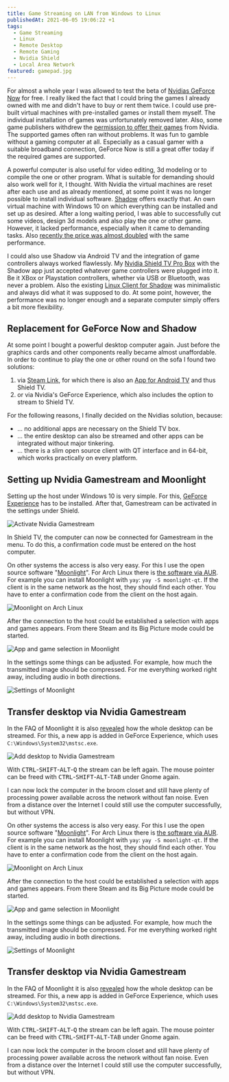 ```yaml
---
title: Game Streaming on LAN from Windows to Linux
publishedAt: 2021-06-05 19:06:22 +1
tags:
  - Game Streaming
  - Linux
  - Remote Desktop
  - Remote Gaming
  - Nvidia Shield
  - Local Area Network
featured: gamepad.jpg
---
```


For almost a whole year I was allowed to test the beta of [Nvidias GeForce Now](https://www.nvidia.com/en-eu/geforce-now/) for free. I really liked the fact that I could bring the games I already owned with me and didn't have to buy or rent them twice. I could use pre-built virtual machines with pre-installed games or install them myself. The individual installation of games was unfortunately removed later. Also, some game publishers withdrew the [permission to offer their games](https://www.theverge.com/2020/5/27/21272558/nvidia-geforce-now-opt-in-agreement-game-developers-publishers-licensing-cloud-gaming) from Nvidia. The supported games often ran without problems. It was fun to gamble without a gaming computer at all. Especially as a casual gamer with a suitable broadband connection, GeForce Now is still a great offer today if the required games are supported.

A powerful computer is also useful for video editing, 3d modeling or to compile the one or other program. What is suitable for demanding should also work well for it, I thought. With Nvidia the virtual machines are reset after each use and as already mentioned, at some point it was no longer possible to install individual software. [Shadow](https://shadow.tech) offers exactly that. An own virtual machine with Windows 10 on which everything can be installed and set up as desired. After a long waiting period, I was able to successfully cut some videos, design 3d models and also play the one or other game. However, it lacked performance, especially when it came to demanding tasks. Also [recently the price was almost doubled](https://shadow.tech/blog/teamshadow/introducing-our-new-offer) with the same performance.

I could also use Shadow via Android TV and the integration of game controllers always worked flawlessly. My [Nvidia Shield TV Pro Box](https://www.nvidia.com/en-us/shield/shield-tv-pro/) with the Shadow app just accepted whatever game controllers were plugged into it. Be it XBox or Playstation controllers, whether via USB or Bluetooth, was never a problem. Also the existing [Linux Client for Shadow](https://aur.archlinux.org/packages/shadow-tech/) was minimalistic and always did what it was supposed to do. At some point, however, the performance was no longer enough and a separate computer simply offers a bit more flexibility.

## Replacement for GeForce Now and Shadow

At some point I bought a powerful desktop computer again. Just before the graphics cards and other components really became almost unaffordable. In order to continue to play the one or other round on the sofa I found two solutions:

1. via [Steam Link](https://store.steampowered.com/app/353380/Steam_Link/), for which there is also an [App for Android TV](https://play.google.com/store/apps/details?id=com.valvesoftware.steamlink&hl=en&gl=US) and thus Shield TV.
1. or via Nvidia's GeForce Experience, which also includes the option to stream to Shield TV.

For the following reasons, I finally decided on the Nvidias solution, because:

- ... no additional apps are necessary on the Shield TV box.
- ... the entire desktop can also be streamed and other apps can be integrated without major tinkering.
- ... there is a slim open source client with QT interface and in 64-bit, which works practically on every platform.

## Setting up Nvidia Gamestream and Moonlight

Setting up the host under Windows 10 is very simple. For this, [GeForce Experience](https://www.nvidia.com/en-us/geforce/geforce-experience/) has to be installed. After that, Gamestream can be activated in the settings under Shield.

![Activate Nvidia Gamestream](enable-gamestream.png)

In Shield TV, the computer can now be connected for Gamestream in the menu. To do this, a confirmation code must be entered on the host computer.

On other systems the access is also very easy. For this I use the open source software "[Moonlight](https://moonlight-stream.org/)". For Arch Linux there is [the software via AUR](https://aur.archlinux.org/packages/moonlight-qt/). For example you can install Moonlight with `yay`: `yay -S moonlight-qt`. If the client is in the same network as the host, they should find each other. You have to enter a confirmation code from the client on the host again.

![Moonlight on Arch Linux](moonlight-on-linux.png)

After the connection to the host could be established a selection with apps and games appears. From there Steam and its Big Picture mode could be started.

![App and game selection in Moonlight](app-selection-in-moonlight.png)

In the settings some things can be adjusted. For example, how much the transmitted image should be compressed. For me everything worked right away, including audio in both directions.

![Settings of Moonlight](moonlight-settings.png)

## Transfer desktop via Nvidia Gamestream

In the FAQ of Moonlight it is also [revealed](https://github.com/moonlight-stream/moonlight-docs/wiki/Setup-Guide#using-moonlight-to-stream-your-entire-desktop) how the whole desktop can be streamed. For this, a new app is added in GeForce Experience, which uses `C:\Windows\System32\mstsc.exe`.

![Add desktop to Nvidia Gamestream](nvidia-gamestream-desktop.png)

With <kbd>CTRL</kbd>-<kbd>SHIFT</kbd>-<kbd>ALT</kbd>-<kbd>Q</kbd> the stream can be left again. The mouse pointer can be freed with <kbd>CTRL</kbd>-<kbd>SHIFT</kbd>-<kbd>ALT</kbd>-<kbd>TAB</kbd> under Gnome again.

I can now lock the computer in the broom closet and still have plenty of processing power available across the network without fan noise. Even from a distance over the Internet I could still use the computer successfully, but without VPN.

On other systems the access is also very easy. For this I use the open source software "[Moonlight](https://moonlight-stream.org/)". For Arch Linux there is [the software via AUR](https://aur.archlinux.org/packages/moonlight-qt/). For example you can install Moonlight with `yay`: `yay -S moonlight-qt`. If the client is in the same network as the host, they should find each other. You have to enter a confirmation code from the client on the host again.

![Moonlight on Arch Linux](moonlight-on-linux.png)

After the connection to the host could be established a selection with apps and games appears. From there Steam and its Big Picture mode could be started.

![App and game selection in Moonlight](app-selection-in-moonlight.png)

In the settings some things can be adjusted. For example, how much the transmitted image should be compressed. For me everything worked right away, including audio in both directions.

![Settings of Moonlight](moonlight-settings.png)

## Transfer desktop via Nvidia Gamestream

In the FAQ of Moonlight it is also [revealed](https://github.com/moonlight-stream/moonlight-docs/wiki/Setup-Guide#using-moonlight-to-stream-your-entire-desktop) how the whole desktop can be streamed. For this, a new app is added in GeForce Experience, which uses `C:\Windows\System32\mstsc.exe`.

![Add desktop to Nvidia Gamestream](nvidia-gamestream-desktop.png)

With <kbd>CTRL</kbd>-<kbd>SHIFT</kbd>-<kbd>ALT</kbd>-<kbd>Q</kbd> the stream can be left again. The mouse pointer can be freed with <kbd>CTRL</kbd>-<kbd>SHIFT</kbd>-<kbd>ALT</kbd>-<kbd>TAB</kbd> under Gnome again.

I can now lock the computer in the broom closet and still have plenty of processing power available across the network without fan noise. Even from a distance over the Internet I could still use the computer successfully, but without VPN.
